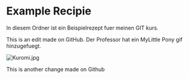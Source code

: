 # Example Recipie

In diesem Ordner ist ein Beispielrezept fuer meinen GIT kurs.

This is an edit made on GitHub. Der Professor hat ein MyLittle Pony gif hinzugefuegt. 

![Kuromi.jpg]([http://www.foodista.com/sites/default/files/pesto-1556974%20%281%29.jpg](https://www.icegif.com/wp-content/uploads/2023/12/icegif-540.gif))

This is another change made on Github

